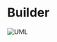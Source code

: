# Builder
![UML](https://upload.wikimedia.org/wikipedia/commons/thumb/f/f3/Builder_UML_class_diagram.svg/1400px-Builder_UML_class_diagram.svg.png)
